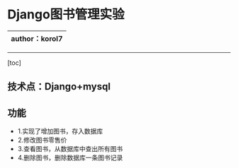 # Django图书管理实验
|author：korol7|
|--|
------
[toc]
## 技术点：Django+mysql
## 功能
- 1.实现了增加图书，存入数据库
- 2.修改图书零售价
- 3.查看图书，从数据库中查出所有图书
- 4.删除图书，删除数据库一条图书记录
